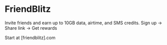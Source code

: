 # FriendBlitz

Invite friends and earn up to 10GB data, airtime, and SMS credits.
Sign up → Share link → Get rewards

Start at [friendblitz].com
